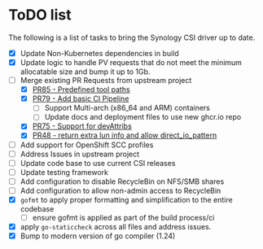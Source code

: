 # ToDO list

The following is a list of tasks to bring the Synology CSI driver up to date.

- [x] Update Non-Kubernetes dependencies in build
- [x] Update logic to handle PV requests that do not meet the minimum allocatable size and bump it up to 1Gb.
- [ ] Merge existing PR Requests from upstream project
   - [x] [PR85 - Predefined tool paths](https://github.com/SynologyOpenSource/synology-csi/pull/85)
   - [x] [PR79 - Add basic CI Pipeline](https://github.com/SynologyOpenSource/synology-csi/pull/79)
     - [ ] Support Multi-arch (x86_64 and ARM) containers
     - [ ] Update docs and deployment files to use new ghcr.io repo
   - [X] [PR75 - Support for devAttribs](https://github.com/SynologyOpenSource/synology-csi/pull/75)
   - [X] [PR48 - return extra lun info and allow direct_io_pattern](https://github.com/SynologyOpenSource/synology-csi/pull/48)
- [ ] Add support for OpenShift SCC profiles
- [ ] Address Issues in upstream project
- [ ] Update code base to use current CSI releases
- [ ] Update testing framework
- [ ] Add configuration to disable RecycleBin on NFS/SMB shares
- [ ] Add configuration to allow non-admin access to RecycleBin
- [x] `gofmt` to apply proper formatting and simplification to the entire codebase
  - [ ] ensure gofmt is applied as part of the build process/ci 
- [x] apply `go-staticcheck` across all files and address issues.
- [x] Bump to modern version of go compiler (1.24)